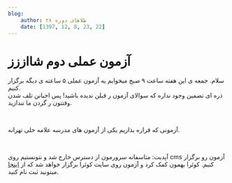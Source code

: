 ```yaml
---
blog:
    author: طلاهای دوره ۲۸
    date: [1397, 12, 8, 23, 22]
---
```

# آزمون عملی دوم شااززز

<div class="cnt">
<p>سلام. جمعه ی این هفته ساعت ۹ صبح میخوایم یه آزمون عملی ۵ ساعته ی دیگه برگزار کنیم. <br/>ذره ای تضمین وجود نداره که سوالای آزمون ر قبلن ندیده باشید! پس احیانن تلف شدن وقتتون ر گردن ما نندازید.</p>
<p><br/></p>
<p>آزمونی که قراره بذاریم یکی از آزمون های مدرسه علامه حلی تهرانه.</p>
<p><br/></p>
<p>آپدیت: متاسفانه سرورمون از دسترس خارج شد و نتونستیم روی cms آزمون رو برگزار کنیم. کوئرا بهمون کمک کرد و آزمون روی سایت کوئرا برگزار خواهد شد که از <a href="http://quera.ir/contest">اینجا</a> میتونید ثبت نام کنید.</p>
</div>
